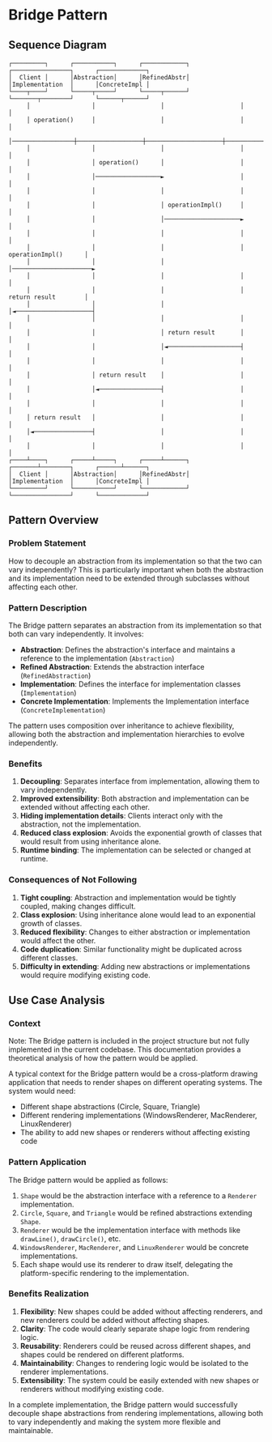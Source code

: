 # Bridge Pattern

## Sequence Diagram

```
┌─────────┐      ┌───────────┐      ┌────────────┐      ┌────────────────┐      ┌─────────────┐
│  Client │      │Abstraction│      │RefinedAbstr│      │Implementation  │      │ConcreteImpl │
└────┬────┘      └─────┬─────┘      └─────┬──────┘      └───────┬────────┘      └──────┬──────┘
     │                 │                  │                     │                      │
     │ operation()     │                  │                     │                      │
     │─────────────────┼──────────────────┼─────────────────────┼──────────────────────┼─────►
     │                 │                  │                     │                      │
     │                 │ operation()      │                     │                      │
     │                 │──────────────────►                     │                      │
     │                 │                  │                     │                      │
     │                 │                  │ operationImpl()     │                      │
     │                 │                  │─────────────────────►                      │
     │                 │                  │                     │                      │
     │                 │                  │                     │ operationImpl()      │
     │                 │                  │                     │──────────────────────►
     │                 │                  │                     │                      │
     │                 │                  │                     │ return result        │
     │                 │                  │                     │◄─────────────────────┤
     │                 │                  │                     │                      │
     │                 │                  │ return result       │                      │
     │                 │                  │◄────────────────────┤                      │
     │                 │                  │                     │                      │
     │                 │ return result    │                     │                      │
     │                 │◄─────────────────┤                     │                      │
     │                 │                  │                     │                      │
     │ return result   │                  │                     │                      │
     │◄────────────────┤                  │                     │                      │
     │                 │                  │                     │                      │
┌────┴────┐      ┌─────┴─────┐      ┌─────┴──────┐      ┌───────┴────────┐      ┌──────┴──────┐
│  Client │      │Abstraction│      │RefinedAbstr│      │Implementation  │      │ConcreteImpl │
└─────────┘      └───────────┘      └────────────┘      └────────────────┘      └─────────────┘
```

## Pattern Overview

### Problem Statement
How to decouple an abstraction from its implementation so that the two can vary independently? This is particularly important when both the abstraction and its implementation need to be extended through subclasses without affecting each other.

### Pattern Description
The Bridge pattern separates an abstraction from its implementation so that both can vary independently. It involves:

- **Abstraction**: Defines the abstraction's interface and maintains a reference to the implementation (`Abstraction`)
- **Refined Abstraction**: Extends the abstraction interface (`RefinedAbstraction`)
- **Implementation**: Defines the interface for implementation classes (`Implementation`)
- **Concrete Implementation**: Implements the Implementation interface (`ConcreteImplementation`)

The pattern uses composition over inheritance to achieve flexibility, allowing both the abstraction and implementation hierarchies to evolve independently.

### Benefits
1. **Decoupling**: Separates interface from implementation, allowing them to vary independently.
2. **Improved extensibility**: Both abstraction and implementation can be extended without affecting each other.
3. **Hiding implementation details**: Clients interact only with the abstraction, not the implementation.
4. **Reduced class explosion**: Avoids the exponential growth of classes that would result from using inheritance alone.
5. **Runtime binding**: The implementation can be selected or changed at runtime.

### Consequences of Not Following
1. **Tight coupling**: Abstraction and implementation would be tightly coupled, making changes difficult.
2. **Class explosion**: Using inheritance alone would lead to an exponential growth of classes.
3. **Reduced flexibility**: Changes to either abstraction or implementation would affect the other.
4. **Code duplication**: Similar functionality might be duplicated across different classes.
5. **Difficulty in extending**: Adding new abstractions or implementations would require modifying existing code.

## Use Case Analysis

### Context
Note: The Bridge pattern is included in the project structure but not fully implemented in the current codebase. This documentation provides a theoretical analysis of how the pattern would be applied.

A typical context for the Bridge pattern would be a cross-platform drawing application that needs to render shapes on different operating systems. The system would need:
- Different shape abstractions (Circle, Square, Triangle)
- Different rendering implementations (WindowsRenderer, MacRenderer, LinuxRenderer)
- The ability to add new shapes or renderers without affecting existing code

### Pattern Application
The Bridge pattern would be applied as follows:
1. `Shape` would be the abstraction interface with a reference to a `Renderer` implementation.
2. `Circle`, `Square`, and `Triangle` would be refined abstractions extending `Shape`.
3. `Renderer` would be the implementation interface with methods like `drawLine()`, `drawCircle()`, etc.
4. `WindowsRenderer`, `MacRenderer`, and `LinuxRenderer` would be concrete implementations.
5. Each shape would use its renderer to draw itself, delegating the platform-specific rendering to the implementation.

### Benefits Realization
1. **Flexibility**: New shapes could be added without affecting renderers, and new renderers could be added without affecting shapes.
2. **Clarity**: The code would clearly separate shape logic from rendering logic.
3. **Reusability**: Renderers could be reused across different shapes, and shapes could be rendered on different platforms.
4. **Maintainability**: Changes to rendering logic would be isolated to the renderer implementations.
5. **Extensibility**: The system could be easily extended with new shapes or renderers without modifying existing code.

In a complete implementation, the Bridge pattern would successfully decouple shape abstractions from rendering implementations, allowing both to vary independently and making the system more flexible and maintainable.
